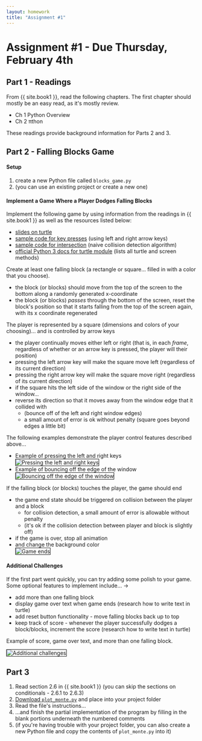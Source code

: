 ```yaml
---
layout: homework
title: "Assignment #1"
---
```


<style>
img {
    border: 1px solid #000;
}
</style>

# Assignment #1 - Due Thursday, February 4th

## Part 1 - Readings

From {{ site.book1 }}, read the following chapters. The first chapter should mostly be an easy read, as it's mostly review.

* Ch 1 Python Overview
* Ch 2 &pi;thon

These readings provide background information for Parts 2 and 3.

## Part 2 - Falling Blocks Game 

#### Setup

1. create a new Python file called <code>blocks_game.py</code>
2. (you can use an existing project or create a new one)

#### Implement a Game Where a Player Dodges Falling Blocks

Implement the following game by using information from the readings in {{ site.book1 }} as well as the resources listed below:

* [slides on turtle](../slides/02/turtle.html)
* [sample code for key presses](../resources/code/keys.py) (using left and right arrow keys)
* [sample code for intersection](../resources/code/intersects.py) (naive collision detection algorithm)
* [official Python 3 docs for turtle module](https://docs.python.org/3.5/library/turtle.html) (lists all turtle and screen methods)

Create at least one falling block (a rectangle or square... filled in with a color that you choose). 

* the block (or blocks) should move from the top of the screen to the bottom along a randomly generated x-coordinate
* the block (or blocks)  _passes_ through the bottom of the screen, reset the block's position so that it starts falling from the top of the screen again, with its x coordinate regenerated

The player is represented by a square (dimensions and colors of your choosing)... and is controlled by arrow keys

* the player continually moves either left or right (that is, in each _frame_, regardless of whether or an arrow key is pressed, the player will their position)
* pressing the left arrow key will make the square move left (regardless of its current direction)
* pressing the right arrow key will make the square move right (regardless of its current direction)
* if the square hits the left side of the window or the right side of the window... 
* reverse its direction so that it moves away from the window edge that it collided with
    * (bounce off of the left and right window edges)
    * a small amount of error is ok without penalty (square goes beyond edges a little bit)

The following examples demonstrate the player control features described above...

* Example of pressing the left and right keys
    <br>
    ![Pressing the left and right keys](../resources/img/hw01_game_key_sm.gif)
* Example of bouncing off the edge of the window
    <br>
    ![Bouncing off the edge of the window](../resources/img/hw01_game_bounce_sm.gif)

If the falling block (or blocks) touches the player, the game should end

* the game end state should be triggered on collision between the player and a block
    * for collision detection, a small amount of error is allowable without penalty
    * (it's ok if the collision detection between player and block is slightly off) 
* if the game is over, stop all animation
* and change the background color
    <br>
    ![Game ends](../resources/img/hw01_game_over_sm.gif)


#### Additional Challenges

If the first part went quickly, you can try adding some polish to your game. Some optional features to implement include... &rarr;

* add more than one falling block
* display game over text when game ends (research how to write text in turtle)
* add reset button functionality - move falling blocks back up to top
* keep track of score - whenever the player successfully dodges a block/blocks, increment the score (research how to write text in turtle)

Example of score, game over text, and more than one falling block.

![Additional challenges](../resources/img/hw01_game_extra_sm.gif)

## Part 3 

1. Read section 2.6 in {{ site.book1 }} (you can skip the sections on conditionals - 2.6.1 to 2.6.3)
2. [Download <code>plot_monte.py</code>](../resources/code/plot_monte.py) and place into your project folder
3. Read the file's instructions... 
4. ...and finish the partial implementation of the program by filling in the blank portions underneath the numbered comments
5. (if you're having trouble with your project folder, you can also create a new Python file and copy the contents of <code>plot_monte.py</code> into it)

